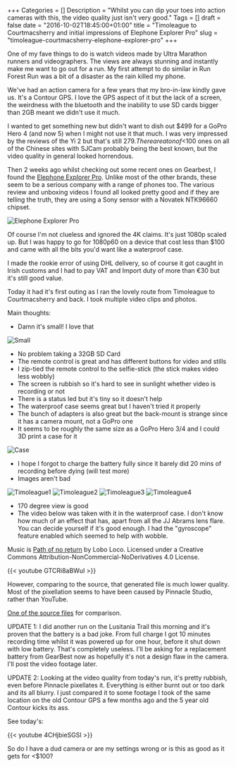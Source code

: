 +++
Categories = []
Description = "Whilst you can dip your toes into action cameras with this, the video quality just isn't very good."
Tags = []
draft = false
date = "2016-10-02T18:45:00+01:00"
title = "Timoleague to Courtmacsherry and initial impressions of Elephone Explorer Pro"
slug = "timoleague-courtmacsherry-elephone-explorer-pro"
+++

One of my fave things to do is watch videos made by Ultra Marathon runners and videographers. The views are always stunning and instantly make me want to go out for a run. My first attempt to do similar in Run Forest Run was a bit of a disaster as the rain killed my phone.

We've had an action camera for a few years that my bro-in-law kindly gave us. It's a Contour GPS. I love the GPS aspect of it but the lack of a screen, the weirdness with the bluetooth and the inability to use SD cards bigger than 2GB meant we didn't use it much.

I wanted to get something new but didn't want to dish out $499 for a GoPro Hero 4 (and now 5) when I might not use it that much. I was very impressed by the reviews of the Yi 2 but that's still $279. There are a ton of <$100 ones on all of the Chinese sites with SJCam probably being the best known, but the video quality in general looked horrendous.

Then 2 weeks ago whilst checking out some recent ones on Gearbest, I found the [Elephone Explorer Pro](http://www.gearbest.com/action-cameras/pp_314991.html). Unlike most of the other brands, these seem to be a serious company with a range of phones too. The various review and unboxing videos I found all looked pretty good and if they are telling the truth, they are using a Sony sensor with a Novatek NTK96660 chipset.

![Elephone Explorer Pro](http://conoroneill.com.s3.amazonaws.com/wp-content/uploads/2016/10/elecam_03.jpg)

Of course I'm not clueless and ignored the 4K claims. It's just 1080p scaled up. But I was happy to go for 1080p60 on a device that cost less than $100 and came with all the bits you'd want like a waterproof case.

I made the rookie error of using DHL delivery, so of course it got caught in Irish customs and I had to pay VAT and Import duty of more than €30 but it's still good value.

Today it had it's first outing as I ran the lovely route from Timoleague to Courtmacsherry and back. I took multiple video clips and photos.

Main thoughts:

* Damn it's small! I love that

![Small](http://conoroneill.com.s3.amazonaws.com/wp-content/uploads/2016/10/elecam_01.jpg)


* No problem taking a 32GB SD Card
* The remote control is great and has different buttons for video and stills
* I zip-tied the remote control to the selfie-stick (the stick makes video less wobbly)
* The screen is rubbish so it's hard to see in sunlight whether video is recording or not
* There is a status led but it's tiny so it doesn't help
* The waterproof case seems great but I haven't tried it properly
* The bunch of adapters is also great but the back-mount is strange since it has a camera mount, not a GoPro one
* It seems to be roughly the same size as a GoPro Hero 3/4 and I could 3D print a case for it

![Case](http://conoroneill.com.s3.amazonaws.com/wp-content/uploads/2016/10/elecam_02.jpg)


* I hope I forgot to charge the battery fully since it barely did 20 mins of recording before dying (will test more)
* Images aren't bad

![Timoleague1](http://conoroneill.com.s3.amazonaws.com/wp-content/uploads/2016/10/2016_1002_102341_003.JPG)
![Timoleague2](http://conoroneill.com.s3.amazonaws.com/wp-content/uploads/2016/10/2016_1002_103207_007.JPG)
![Timoleague3](http://conoroneill.com.s3.amazonaws.com/wp-content/uploads/2016/10/2016_1002_104122_002.JPG)
![Timoleague4](http://conoroneill.com.s3.amazonaws.com/wp-content/uploads/2016/10/2016_1002_104234_005.JPG)


* 170 degree view is good
* The video below was taken with it in the waterproof case. I don't know how much of an effect that has, apart from all the JJ Abrams lens flare. You can decide yourself if it's good enough. I had the "gyroscope" feature enabled which seemed to help with wobble.

Music is [Path of no return](http://freemusicarchive.org/music/Lobo_Loco/20160910195925002/Lobo_Loco_-_09_-_Path_of_no_return_1385) by Lobo Loco. Licensed under a Creative Commons Attribution-NonCommercial-NoDerivatives 4.0 License.

{{< youtube GTCRi8aBWuI >}}

However, comparing to the source, that generated file is much lower quality. Most of the pixellation seems to have been caused by Pinnacle Studio, rather than YouTube. 

[One of the source files](http://conoroneill.com.s3.amazonaws.com/wp-content/uploads/2016/10/2016_1002_101235_007.MP4) for comparison.

UPDATE 1: I did another run on the Lusitania Trail this morning and it's proven that the battery is a bad joke. From full charge I got 10 minutes recording time whilst it was powered up for one hour, before it shut down with low battery. That's completely useless. I'll be asking for a replacement battery from GearBest now as hopefully it's not a design flaw in the camera. I'll post the video footage later.

UPDATE 2: Looking at the video quality from today's run, it's pretty rubbish, even before Pinnacle pixellates it. Everything is either burnt out or too dark and its all blurry. I just compared it to some footage I took of the same location on the old Contour GPS a few months ago and the 5 year old Contour kicks its ass.

See today's: 

{{< youtube 4CHjbieSGSI >}}

So do I have a dud camera or are my settings wrong or is this as good as it gets for <$100?



